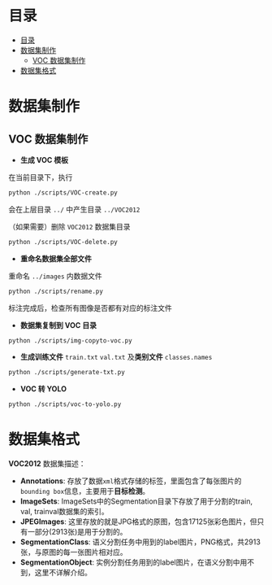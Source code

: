 # 目录
- [目录](#目录)
- [数据集制作](#数据集制作)
  - [VOC 数据集制作](#voc-数据集制作)
- [数据集格式](#数据集格式)

# 数据集制作
## VOC 数据集制作

- **生成 VOC 模板**

在当前目录下，执行
```bash
python ./scripts/VOC-create.py
```
会在上层目录 `../` 中产生目录 `../VOC2012`

（如果需要）删除 `VOC2012` 数据集目录
```bash
python ./scripts/VOC-delete.py
```

- **重命名数据集全部文件**

重命名 `../images` 内数据文件
```bash
python ./scripts/rename.py
```

标注完成后，检查所有图像是否都有对应的标注文件

- **数据集复制到 VOC 目录**

```bash
python ./scripts/img-copyto-voc.py
```

- **生成训练文件** `train.txt` `val.txt` 及**类别文件** `classes.names`
```bash
python ./scripts/generate-txt.py
```

- **VOC 转 YOLO**

```bash
python ./scripts/voc-to-yolo.py
```

# 数据集格式
**VOC2012** 数据集描述：

- **Annotations**: 存放了数据`xml`格式存储的标签，里面包含了每张图片的`bounding box`信息，主要用于**目标检测**。
- **ImageSets**: ImageSets中的Segmentation目录下存放了用于分割的train, val, trainval数据集的索引。
- **JPEGImages**: 这里存放的就是JPG格式的原图，包含17125张彩色图片，但只有一部分(2913张)是用于分割的。
- **SegmentationClass**: 语义分割任务中用到的label图片，PNG格式，共2913张，与原图的每一张图片相对应。
- **SegmentationObject**: 实例分割任务用到的label图片，在语义分割中用不到，这里不详解介绍。

